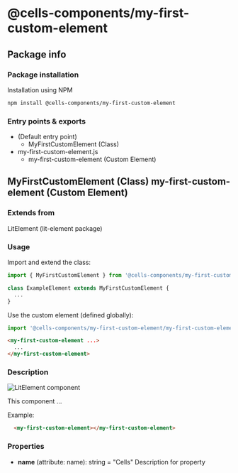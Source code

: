 # @cells-components/my-first-custom-element

## Package info

### Package installation

Installation using NPM

```bash
npm install @cells-components/my-first-custom-element
```

### Entry points & exports

- (Default entry point)
  - MyFirstCustomElement (Class)
- my-first-custom-element.js
  - my-first-custom-element (Custom Element)


## MyFirstCustomElement (Class) my-first-custom-element (Custom Element) 

### Extends from

LitElement (lit-element package)

### Usage

Import and extend the class:

```js
import { MyFirstCustomElement } from '@cells-components/my-first-custom-element';

class ExampleElement extends MyFirstCustomElement {
  ...
}
```

Use the custom element (defined globally):

```js
import '@cells-components/my-first-custom-element/my-first-custom-element.js';
```

```html
<my-first-custom-element ...>
  ...
</my-first-custom-element>
```

### Description

![LitElement component](https://img.shields.io/badge/litElement-component-blue.svg)

This component ...

Example:

```html
  <my-first-custom-element></my-first-custom-element>
```

### Properties

- **name** (attribute: name): string = "Cells"
    Description for property
